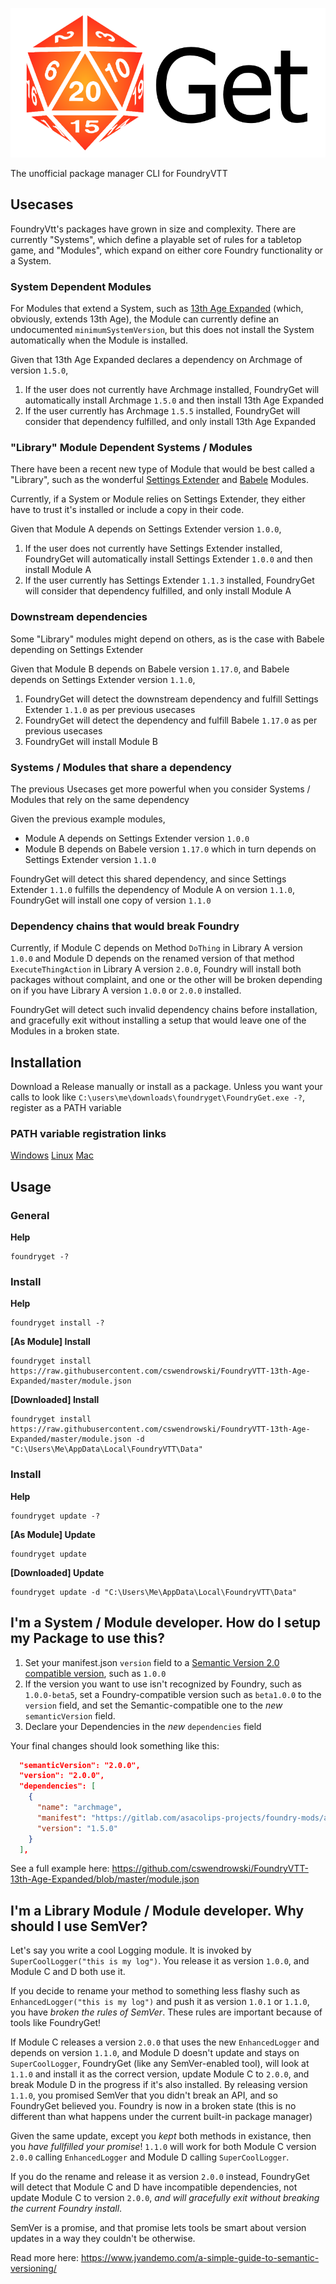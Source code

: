 ![](./foundrygetlogo.png)

The unofficial package manager CLI for FoundryVTT

## Usecases

FoundryVtt's packages have grown in size and complexity. There are currently "Systems", which define a playable set of rules for a tabletop game, and "Modules", which expand on either core Foundry functionality or a System.


### System Dependent Modules
For Modules that extend a System, such as [13th Age Expanded](https://foundryvtt.com/packages/13th-age-expanded/) (which, obviously, extends 13th Age), the Module can currently define an undocumented `minimumSystemVersion`, but this does not install the System automatically when the Module is installed.

Given that 13th Age Expanded declares a dependency on Archmage of version `1.5.0`,

1) If the user does not currently have Archmage installed, FoundryGet will automatically install Archmage `1.5.0` and then install 13th Age Expanded
2) If the user currently has Archmage `1.5.5` installed, FoundryGet will consider that dependency fulfilled, and only install 13th Age Expanded


### "Library" Module Dependent Systems / Modules
There have been a recent new type of Module that would be best called a "Library", such as the wonderful [Settings Extender](https://gitlab.com/foundry-azzurite/settings-extender/) and [Babele](https://gitlab.com/riccisi/foundryvtt-babele) Modules.

Currently, if a System or Module relies on Settings Extender, they either have to trust it's installed or include a copy in their code.

Given that Module A depends on Settings Extender version `1.0.0`,

1) If the user does not currently have Settings Extender installed, FoundryGet will automatically install Settings Extender `1.0.0` and then install Module A
2) If the user currently has Settings Extender `1.1.3` installed, FoundryGet will consider that dependency fulfilled, and only install Module A


### Downstream dependencies
Some "Library" modules might depend on others, as is the case with Babele depending on Settings Extender

Given that Module B depends on Babele version `1.17.0`, and Babele depends on Settings Extender version `1.1.0`,

1) FoundryGet will detect the downstream dependency and fulfill Settings Extender `1.1.0` as per previous usecases
2) FoundryGet will detect the dependency and fulfill Babele `1.17.0` as per previous usecases
3) FoundryGet will install Module B


### Systems / Modules that share a dependency
The previous Usecases get more powerful when you consider Systems / Modules that rely on the same dependency

Given the previous example modules,
* Module A depends on Settings Extender version `1.0.0`
* Module B depends on Babele version `1.17.0` which in turn depends on Settings Extender version `1.1.0`

FoundryGet will detect this shared dependency, and since Settings Extender `1.1.0` fulfills the dependency of Module A on version `1.1.0`, FoundryGet will install one copy of version `1.1.0`


### Dependency chains that would break Foundry
Currently, if Module C depends on Method `DoThing` in Library A version `1.0.0` and Module D depends on the renamed version of that method `ExecuteThingAction` in Library A version `2.0.0`, Foundry will install both packages without complaint, and one or the other will be broken depending on if you have Library A version `1.0.0` or `2.0.0` installed.

FoundryGet will detect such invalid dependency chains before installation, and gracefully exit without installing a setup that would leave one of the Modules in a broken state.

## Installation

Download a Release manually or install as a package.
Unless you want your calls to look like `C:\users\me\downloads\foundryget\FoundryGet.exe -?`, register as a PATH variable

### PATH variable registration links
[Windows](https://www.computerhope.com/issues/ch000549.htm)
[Linux](https://opensource.com/article/17/6/set-path-linux)
[Mac](https://stackoverflow.com/questions/7703041/editing-path-variable-on-mac)

## Usage

### General
**Help**
```
foundryget -?
```

### Install
**Help**
```
foundryget install -?
```

**[As Module] Install**
```
foundryget install https://raw.githubusercontent.com/cswendrowski/FoundryVTT-13th-Age-Expanded/master/module.json
```

**[Downloaded] Install**
```
foundryget install https://raw.githubusercontent.com/cswendrowski/FoundryVTT-13th-Age-Expanded/master/module.json -d "C:\Users\Me\AppData\Local\FoundryVTT\Data"
```

### Install
**Help**
```
foundryget update -?
```

**[As Module] Update**
```
foundryget update
```

**[Downloaded] Update**
```
foundryget update -d "C:\Users\Me\AppData\Local\FoundryVTT\Data"
```


## I'm a System / Module developer. How do I setup my Package to use this?

1) Set your manifest.json `version` field to a [Semantic Version 2.0 compatible version](https://semver.org/), such as `1.0.0`
2) If the version you want to use isn't recognized by Foundry, such as `1.0.0-beta5`, set a Foundry-compatible version such as `beta1.0.0` to the `version` field, and set the Semantic-compatible one to the *new* `semanticVersion` field.
3) Declare your Dependencies in the *new* `dependencies` field

Your final changes should look something like this:
```json
  "semanticVersion": "2.0.0",
  "version": "2.0.0",
  "dependencies": [
    {
      "name": "archmage",
      "manifest": "https://gitlab.com/asacolips-projects/foundry-mods/archmage/-/raw/1.5.0/system.json",
      "version": "1.5.0"
    }
  ],
```

See a full example here: https://github.com/cswendrowski/FoundryVTT-13th-Age-Expanded/blob/master/module.json

## I'm a Library Module / Module developer. Why should I use SemVer?

Let's say you write a cool Logging module. It is invoked by `SuperCoolLogger("this is my log")`. You release it as version `1.0.0`, and Module C and D both use it.

If you decide to rename your method to something less flashy such as `EnhancedLogger("this is my log")` and push it as version `1.0.1` or `1.1.0`, you have *broken the rules of SemVer*. These rules are important because of tools like FoundryGet!

If Module C releases a version `2.0.0` that uses the new `EnhancedLogger` and depends on version `1.1.0`, and Module D doesn't update and stays on `SuperCoolLogger`, FoundryGet (like any SemVer-enabled tool), will look at `1.1.0` and install it as the correct version, update Module C to `2.0.0`, and break Module D in the progress if it's also installed. By releasing version `1.1.0`, you promised SemVer that you didn't break an API, and so FoundryGet believed you. Foundry is now in a broken state (this is no different than what happens under the current built-in package manager)

Given the same update, except you *kept* both methods in existance, then you *have fullfilled your promise*! `1.1.0` will work for both Module C version `2.0.0` calling `EnhancedLogger` and Module D calling `SuperCoolLogger`.

If you do the rename and release it as version `2.0.0` instead, FoundryGet will detect that Module C and D have incompatible dependencies, not update Module C to version `2.0.0`, *and will gracefully exit without breaking the current Foundry install*.

SemVer is a promise, and that promise lets tools be smart about version updates in a way they couldn't be otherwise.

Read more here: https://www.jvandemo.com/a-simple-guide-to-semantic-versioning/
